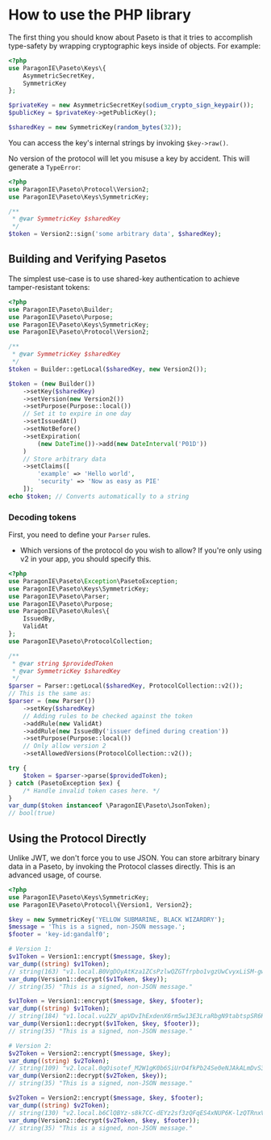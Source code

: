 # How to use the PHP library

The first thing you should know about Paseto is that it tries to accomplish
type-safety by wrapping cryptographic keys inside of objects. For example:

```php
<?php
use ParagonIE\Paseto\Keys\{
    AsymmetricSecretKey,
    SymmetricKey    
};

$privateKey = new AsymmetricSecretKey(sodium_crypto_sign_keypair());
$publicKey = $privateKey->getPublicKey();

$sharedKey = new SymmetricKey(random_bytes(32));
```

You can access the key's internal strings by invoking `$key->raw()`. 

No version of the protocol will let you misuse a key by accident.
This will generate a `TypeError`:

```php
<?php
use ParagonIE\Paseto\Protocol\Version2;
use ParagonIE\Paseto\Keys\SymmetricKey;

/**
 * @var SymmetricKey $sharedKey
 */
$token = Version2::sign('some arbitrary data', $sharedKey);
```

## Building and Verifying Pasetos

The simplest use-case is to use shared-key authentication
to achieve tamper-resistant tokens:

```php
<?php
use ParagonIE\Paseto\Builder;
use ParagonIE\Paseto\Purpose;
use ParagonIE\Paseto\Keys\SymmetricKey;
use ParagonIE\Paseto\Protocol\Version2;

/**
 * @var SymmetricKey $sharedKey
 */
$token = Builder::getLocal($sharedKey, new Version2());

$token = (new Builder())
    ->setKey($sharedKey)
    ->setVersion(new Version2())
    ->setPurpose(Purpose::local())
    // Set it to expire in one day
    ->setIssuedAt()
    ->setNotBefore()
    ->setExpiration(
        (new DateTime())->add(new DateInterval('P01D'))
    )
    // Store arbitrary data
    ->setClaims([
        'example' => 'Hello world',
        'security' => 'Now as easy as PIE'
    ]);
echo $token; // Converts automatically to a string
```

### Decoding tokens

First, you need to define your `Parser` rules.

* Which versions of the protocol do you wish to allow? If you're only
  using v2 in your app, you should specify this.

```php
<?php
use ParagonIE\Paseto\Exception\PasetoException;
use ParagonIE\Paseto\Keys\SymmetricKey;
use ParagonIE\Paseto\Parser;
use ParagonIE\Paseto\Purpose;
use ParagonIE\Paseto\Rules\{
    IssuedBy,
    ValidAt
};
use ParagonIE\Paseto\ProtocolCollection;

/**
 * @var string $providedToken
 * @var SymmetricKey $sharedKey
 */
$parser = Parser::getLocal($sharedKey, ProtocolCollection::v2());
// This is the same as:
$parser = (new Parser())
    ->setKey($sharedKey)
    // Adding rules to be checked against the token
    ->addRule(new ValidAt)
    ->addRule(new IssuedBy('issuer defined during creation'))
    ->setPurpose(Purpose::local())
    // Only allow version 2
    ->setAllowedVersions(ProtocolCollection::v2());

try {
    $token = $parser->parse($providedToken);
} catch (PasetoException $ex) {
    /* Handle invalid token cases here. */
}
var_dump($token instanceof \ParagonIE\Paseto\JsonToken);
// bool(true)
```

## Using the Protocol Directly

Unlike JWT, we don't force you to use JSON. You can store arbitrary binary
data in a Paseto, by invoking the Protocol classes directly. This is an advanced
usage, of course.

```php
<?php
use ParagonIE\Paseto\Keys\SymmetricKey;
use ParagonIE\Paseto\Protocol\{Version1, Version2};

$key = new SymmetricKey('YELLOW SUBMARINE, BLACK WIZARDRY');
$message = 'This is a signed, non-JSON message.';
$footer = 'key-id:gandalf0';

# Version 1:
$v1Token = Version1::encrypt($message, $key);
var_dump((string) $v1Token);
// string(163) "v1.local.B0VgDOyAtKza1ZCsPzlwQZGTfrpbo1vgzUwCvyxLiSM-gw3TC_KtMqX8woy8BuuE9-pRQNmnTGAru5OmVLzPDnDBHXbd8Sz5rssiTz5TZKLqSyYHsgBzfc53PqsTxLvw09QAy5KBSpKErPX_EfF0Od6-Ig"
var_dump(Version1::decrypt($v1Token, $key));
// string(35) "This is a signed, non-JSON message."

$v1Token = Version1::encrypt($message, $key, $footer);
var_dump((string) $v1Token);
// string(184) "v1.local.vu2ZV_apVDvIhExdenX6rm5w13E3LraRbgN9tabtspSR6KQQt5XdGY5Hho64VRj6Pa6gd-5w5XwmRZbnrxfSVYyvXrVfyDJC7pqQDgae8-MHDg5rZul7kFiH6ExXWx-1hJupWSkRnfQy168PzwS14xiTgw.a2V5LWlkOmdhbmRhbGYw"
var_dump(Version1::decrypt($v1Token, $key, $footer));
// string(35) "This is a signed, non-JSON message."

# Version 2:
$v2Token = Version2::encrypt($message, $key);
var_dump((string) $v2Token);
// string(109) "v2.local.0qOisotef_M2W1gK0b6SiUrO4fkPb24Se0eNJAkALmDvS3IlVu-72birx07hIqU4MYtrCrTJTTElYaWxOyz5Wx8wXh8cQUOF6wOo"
var_dump(Version2::decrypt($v2Token, $key));
// string(35) "This is a signed, non-JSON message."

$v2Token = Version2::encrypt($message, $key, $footer);
var_dump((string) $v2Token);
// string(130) "v2.local.b6ClQBYz-s8k7CC-dEYz2sf3zQFqES4xNUP6K-lzQTRnxVlZFxNnT5I6ouSwYe1d-t9OTnjM9d46MEt__GJvHbNO1wwIfnf1Ear-.a2V5LWlkOmdhbmRhbGYw"
var_dump(Version2::decrypt($v2Token, $key, $footer));
// string(35) "This is a signed, non-JSON message."
```
